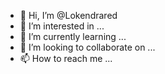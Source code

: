 - 👋 Hi, I’m @Lokendrared
- 👀 I’m interested in ...
- 🌱 I’m currently learning ...
- 💞️ I’m looking to collaborate on ...
- 📫 How to reach me ...

<!---
Lokendrared/Lokendrared is a ✨ special ✨ repository because its `README.md` (this file) appears on your GitHub profile.
You can click the Preview link to take a look at your changes.
--->
